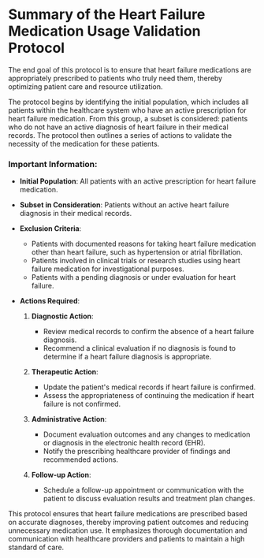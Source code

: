 # Summary of the Heart Failure Medication Usage Validation Protocol

The end goal of this protocol is to ensure that heart failure medications are appropriately prescribed to patients who truly need them, thereby optimizing patient care and resource utilization.

The protocol begins by identifying the initial population, which includes all patients within the healthcare system who have an active prescription for heart failure medication. From this group, a subset is considered: patients who do not have an active diagnosis of heart failure in their medical records. The protocol then outlines a series of actions to validate the necessity of the medication for these patients.

### Important Information:

- **Initial Population**: All patients with an active prescription for heart failure medication.
  
- **Subset in Consideration**: Patients without an active heart failure diagnosis in their medical records.

- **Exclusion Criteria**:
  - Patients with documented reasons for taking heart failure medication other than heart failure, such as hypertension or atrial fibrillation.
  - Patients involved in clinical trials or research studies using heart failure medication for investigational purposes.
  - Patients with a pending diagnosis or under evaluation for heart failure.

- **Actions Required**:
  1. **Diagnostic Action**:
     - Review medical records to confirm the absence of a heart failure diagnosis.
     - Recommend a clinical evaluation if no diagnosis is found to determine if a heart failure diagnosis is appropriate.
  
  2. **Therapeutic Action**:
     - Update the patient's medical records if heart failure is confirmed.
     - Assess the appropriateness of continuing the medication if heart failure is not confirmed.
  
  3. **Administrative Action**:
     - Document evaluation outcomes and any changes to medication or diagnosis in the electronic health record (EHR).
     - Notify the prescribing healthcare provider of findings and recommended actions.
  
  4. **Follow-up Action**:
     - Schedule a follow-up appointment or communication with the patient to discuss evaluation results and treatment plan changes.

This protocol ensures that heart failure medications are prescribed based on accurate diagnoses, thereby improving patient outcomes and reducing unnecessary medication use. It emphasizes thorough documentation and communication with healthcare providers and patients to maintain a high standard of care.